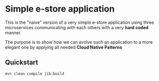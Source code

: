 # Simple e-store application

This is the "naive" version of a very simple e-store application using three microservices communicating with each others
with a very **hard coded** manner.

The purpose is to show how we can evolve such an application to a more elegant one by applying all needed **Cloud Native Patterns**

## Quickstart

````bash
mvn clean compile jib:build

````
